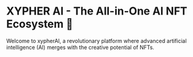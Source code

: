 # XYPHER AI - The All-in-One AI NFT Ecosystem 🚀
Welcome to xypherAI, a revolutionary platform where advanced artificial intelligence (AI) merges with the creative potential of NFTs.
